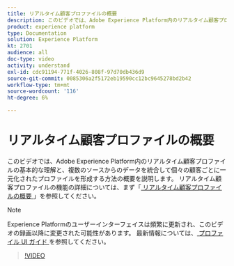 ```yaml
---
title: リアルタイム顧客プロファイルの概要
description: このビデオでは、Adobe Experience Platform内のリアルタイム顧客プロファイルの基本的な理解と、Platform UI 内でプロファイルを参照する方法の概要を説明します。
product: experience platform
type: Documentation
solution: Experience Platform
kt: 2701
audience: all
doc-type: video
activity: understand
exl-id: cdc91194-771f-4026-808f-97d70db436d9
source-git-commit: 0085306a2f5172eb19590cc12bc9645278bd2b42
workflow-type: tm+mt
source-wordcount: '116'
ht-degree: 6%

---
```


# リアルタイム顧客プロファイルの概要

このビデオでは、Adobe Experience Platform内のリアルタイム顧客プロファイルの基本的な理解と、複数のソースからのデータを統合して個々の顧客ごとに一元化されたプロファイルを形成する方法の概要を説明します。 リアルタイム顧客プロファイルの機能の詳細については、まず「[ リアルタイム顧客プロファイルの概要 ](../home.md)」を参照してください。

>[!NOTE]
>
>Experience Platformのユーザーインターフェイスは頻繁に更新され、このビデオの録画以降に変更された可能性があります。 最新情報については、[ プロファイル UI ガイド ](../ui/user-guide.md) を参照してください。

>[!VIDEO](https://video.tv.adobe.com/v/27251?quality=12&learn=on&captions=eng)
